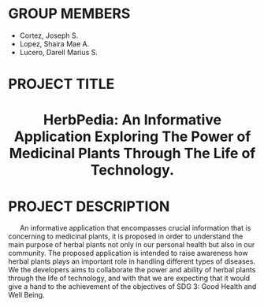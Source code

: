 # GROUP MEMBERS
* Cortez, Joseph S.
* Lopez, Shaira Mae A.
* Lucero, Darell Marius S.

# PROJECT TITLE
**<h1 align="center">HerbPedia: An Informative Application Exploring The Power of Medicinal Plants Through The Life of Technology.</h1>**

# PROJECT DESCRIPTION
&nbsp;&nbsp;&nbsp;&nbsp;&nbsp; An informative application that encompasses crucial information that is concerning to medicinal plants, it is proposed in order to understand the main purpose of herbal plants not only in our personal health but also in our community. The proposed application is intended to raise awareness how herbal plants plays an important role in handling different types of diseases. We the developers aims to collaborate the power and ability of herbal plants through the life of technology, and with that we are expecting that it would give a hand to the achievement of the objectives of SDG 3: Good Health and Well Being. 
